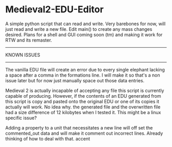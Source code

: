 # Medieval2-EDU-Editor
A simple python script that can read and write. Very barebones for now, will just read and write a new file.
Edit main() to create any mass changes desired. Plans for a shell and GUI coming soon (tm) and making it work for RTW and its remaster.

*************
KNOWN ISSUES
*************

The vanilla EDU file will create an error due to every single elephant lacking a space after
a comma in the formations line. I will make it so that's a non issue later but for now just manually
space out those data entries.

Medieval 2 is actually incapable of accepting any file this script is currently capable of producing. However,
if the contents of an EDU generated from this script is copy and pasted onto the original EDU or one of its 
copies it actually will work. No idea why. the generated file and the overwritten file had a size difference
of 12 kilobytes when I tested it. This might be a linux specific issue?

Adding a property to a unit that necessitates a new line will off set the commented_out data and will
make it comment out incorrect lines. Already thinking of how to deal with that.
accent
